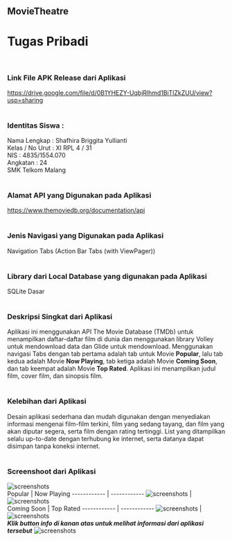 ## MovieTheatre<br>

# Tugas Pribadi <br><br>

### __Link File APK Release dari Aplikasi__
https://drive.google.com/file/d/0B1YHEZY-UqbjRlhmd1BiTlZkZUU/view?usp=sharing<br><br>

### __Identitas Siswa :__
Nama Lengkap : Shafhira Briggita Yullianti<br>
Kelas / No Urut : XI RPL 4 / 31<br>
NIS : 4835/1554.070<br>
Angkatan : 24<br>
SMK Telkom Malang<br><br>

### __Alamat API yang Digunakan pada Aplikasi__
https://www.themoviedb.org/documentation/api<br><br>

### __Jenis Navigasi yang Digunakan pada Aplikasi__
Navigation Tabs (Action Bar Tabs (with ViewPager))<br><br>

### __Library dari Local Database yang digunakan pada Aplikasi__
SQLite Dasar<br><br>

### __Deskripsi Singkat dari Aplikasi__
Aplikasi ini menggunakan API The Movie Database (TMDb) untuk menampilkan daftar-daftar film di dunia dan menggunakan library Volley untuk mendownload data dan Glide untuk mendownload.
Menggunakan navigasi Tabs dengan tab pertama adalah tab untuk Movie __Popular__, lalu tab kedua adalah Movie __Now Playing__,
tab ketiga adalah Movie __Coming Soon__, dan tab keempat adalah Movie __Top Rated__. Aplikasi ini menampilkan judul film, cover film, dan sinopsis film.<br><br>

### __Kelebihan dari Aplikasi__
Desain aplikasi sederhana dan mudah digunakan dengan menyediakan informasi mengenai film-film terkini, film yang sedang tayang, dan film yang akan diputar segera, serta film dengan rating tertinggi.
List yang ditampilkan selalu up-to-date dengan terhubung ke internet, serta datanya dapat disimpan tanpa koneksi internet.<br><br>

### __Screenshoot dari Aplikasi__
![screenshots](https://github.com/sbbriggitash/MovieTheatre/blob/master/6.PNG)<br>
Popular | Now Playing
------------ | ------------
![screenshots](https://github.com/sbbriggitash/MovieTheatre/blob/master/1.PNG) | ![screenshots](https://github.com/sbbriggitash/MovieTheatre/blob/master/2.PNG)<br>
Coming Soon | Top Rated
------------ | ------------
![screenshots](https://github.com/sbbriggitash/MovieTheatre/blob/master/3.PNG) | ![screenshots](https://github.com/sbbriggitash/MovieTheatre/blob/master/4.PNG)<br>
__*Klik button info di kanan atas untuk melihat informasi dari aplikasi tersebut*__
![screenshots](https://github.com/sbbriggitash/MovieTheatre/blob/master/5.PNG)<br><br>

